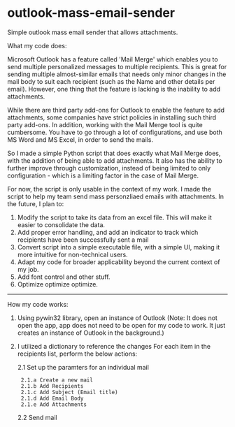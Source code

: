 # outlook-mass-email-sender
Simple outlook mass email sender that allows attachments.

What my code does:

Microsoft Outlook has a feature called 'Mail Merge' which enables you to send multiple personalized messages to multiple recipients.
This is great for sending multiple almost-similar emails that needs only minor changes in the mail body to suit each recipient (such as the Name and other details per email).
However, one thing that the feature is lacking is the inability to add attachments.

While there are third party add-ons for Outlook to enable the feature to add attachments, some companies have strict policies in installing such third party add-ons.
In addition, working with the Mail Merge tool is quite cumbersome. You have to go through a lot of configurations, and use both MS Word and MS Excel, in order to send the mails.

So I made a simple Python script that does exactly what Mail Merge does, with the addition of being able to add attachments.
It also has the ability to further improve through customization, instead of being limited to only configuration - which is a limiting factor in the case of Mail Merge.

For now, the script is only usable in the context of my work. I made the script to help my team send mass personzliaed emails with attachments.
In the future, I plan to:

1. Modify the script to take its data from an excel file. This will make it easier to consolidate the data.
2. Add proper error handling, and add an indicator to track which recipients have been successfully sent a mail
3. Convert script into a simple executable file, with a simple UI, making it more intuitive for non-technical users.
4. Adapt my code for broader applicability beyond the current context of my job.
5. Add font control and other stuff.
6. Optimize optimize optimize.

**************************************************************************************************************************************************************

How my code works:
1. Using pywin32 library, open an instance of Outlook (Note: It does not open the app, app does not need to be open for my code to work. It just creates an instance of Outlook in the background.)
2. I utilized a dictionary to reference the changes
For each item in the recipients list, perform the below actions:

	2.1 Set up the paramters for an individual mail
   
        2.1.a Create a new mail
        2.1.b Add Recipients
        2.1.c Add Subject (Email title)
        2.1.d Add Email Body
        2.1.e Add Attachments
        
    2.2 Send mail
